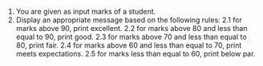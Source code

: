 1. You are given as input marks of a student.
2. Display an appropriate message based on the following rules:
  	  2.1 for marks above 90, print excellent.
  	  2.2 for marks above 80 and less than equal to 90, print good.
  	  2.3 for marks above 70 and less than equal to 80, print fair.
  	  2.4 for marks above 60 and less than equal to 70, print meets expectations.
  	  2.5 for marks less than equal to 60, print below par.